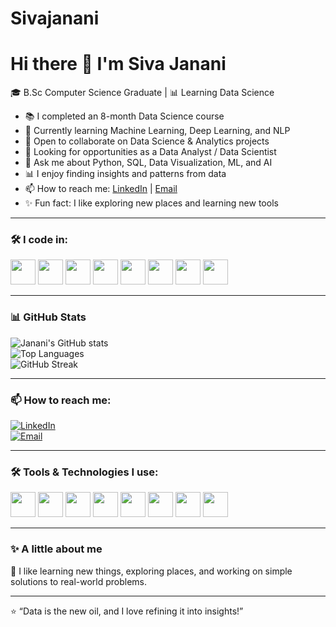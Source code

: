# Sivajanani
# Hi there 👋 I'm Siva Janani  

🎓 B.Sc Computer Science Graduate | 📊 Learning Data Science  

- 📚 I completed an 8-month Data Science course  
- 🌱 Currently learning Machine Learning, Deep Learning, and NLP  
- 👯 Open to collaborate on Data Science & Analytics projects  
- 💼 Looking for opportunities as a Data Analyst / Data Scientist  
- 💬 Ask me about Python, SQL, Data Visualization, ML, and AI  
- 📊 I enjoy finding insights and patterns from data  
- 📫 How to reach me: [LinkedIn](siva-janani-r-55b359366) | [Email](mailto:mailto:jananir043@gmail.com)  
- ✨ Fun fact: I like exploring new places and learning new tools  

---

### 🛠 I code in:
<p>
  <img src="https://cdn.jsdelivr.net/gh/devicons/devicon/icons/python/python-original.svg" width="40" height="40"/>
  <img src="https://cdn.jsdelivr.net/gh/devicons/devicon/icons/pandas/pandas-original.svg" width="40" height="40"/>
  <img src="https://cdn.jsdelivr.net/gh/devicons/devicon/icons/numpy/numpy-original.svg" width="40" height="40"/>
  <img src="https://cdn.jsdelivr.net/gh/devicons/devicon/icons/mysql/mysql-original.svg" width="40" height="40"/>
  <img src="https://cdn.jsdelivr.net/gh/devicons/devicon/icons/matplotlib/matplotlib-original.svg" width="40" height="40"/>
  <img src="https://cdn.jsdelivr.net/gh/devicons/devicon/icons/tensorflow/tensorflow-original.svg" width="40" height="40"/>
  <img src="https://cdn.jsdelivr.net/gh/devicons/devicon/icons/pytorch/pytorch-original.svg" width="40" height="40"/>
  <img src="https://cdn.jsdelivr.net/gh/devicons/devicon/icons/github/github-original.svg" width="40" height="40"/>
</p>

---

### 📊 GitHub Stats
![Janani's GitHub stats](https://github-readme-stats.vercel.app/api?username=Sivajanani2004&show_icons=true&theme=default)  
![Top Languages](https://github-readme-stats.vercel.app/api/top-langs/?username=Sivajanani2004&layout=compact)  
![GitHub Streak](https://github-readme-streak-stats.herokuapp.com/?user=Sivajanani2004&theme=default)

---

### 📫 How to reach me:
[![LinkedIn](https://img.shields.io/badge/LinkedIn-blue?style=for-the-badge&logo=linkedin)](siva-janani-r-55b359366)  
[![Email](https://img.shields.io/badge/Email-red?style=for-the-badge&logo=gmail&logoColor=white)](mailto:jananir043@gmail.com)  

---

### 🛠 Tools & Technologies I use:
<p>
  <img src="https://cdn.jsdelivr.net/gh/devicons/devicon/icons/python/python-original.svg" width="40" height="40"/>
  <img src="https://cdn.jsdelivr.net/gh/devicons/devicon/icons/pandas/pandas-original.svg" width="40" height="40"/>
  <img src="https://cdn.jsdelivr.net/gh/devicons/devicon/icons/numpy/numpy-original.svg" width="40" height="40"/>
  <img src="https://cdn.jsdelivr.net/gh/devicons/devicon/icons/mysql/mysql-original.svg" width="40" height="40"/>
  <img src="https://cdn.jsdelivr.net/gh/devicons/devicon/icons/matplotlib/matplotlib-original.svg" width="40" height="40"/>
  <img src="https://cdn.jsdelivr.net/gh/devicons/devicon/icons/tensorflow/tensorflow-original.svg" width="40" height="40"/>
  <img src="https://cdn.jsdelivr.net/gh/devicons/devicon/icons/pytorch/pytorch-original.svg" width="40" height="40"/>
  <img src="https://cdn.jsdelivr.net/gh/devicons/devicon/icons/github/github-original.svg" width="40" height="40"/>
</p>

---

### ✨ A little about me
📖 I like learning new things, exploring places, and working on simple solutions to real-world problems.

---

⭐ “Data is the new oil, and I love refining it into insights!”
